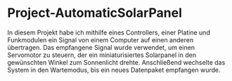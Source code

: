 # Project-AutomaticSolarPanel
In diesem Projekt habe ich mithilfe eines Controllers, einer Platine und Funkmodulen ein Signal von einem Computer auf einen anderen übertragen. Das empfangene Signal wurde verwendet, um einen Servomotor zu steuern, der ein miniaturisiertes Solarpanel in den gewünschten Winkel zum Sonnenlicht drehte. Anschließend wechselte das System in den Wartemodus, bis ein neues Datenpaket empfangen wurde.
